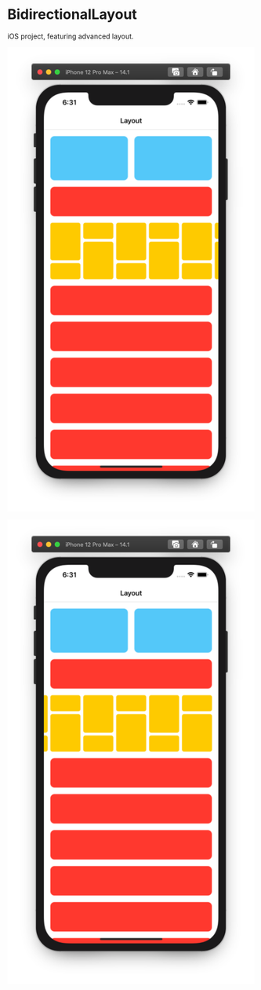 # BidirectionalLayout
iOS project, featuring advanced layout.

![ContactBook res](./01.png)

![ContactBook res](./02.png)
